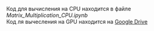Код для вычисления на CPU находится в файле *Matrix_Multiplication_CPU.ipynb* </br>
Код ля вычесления на GPU находится на [Google Drive](https://colab.research.google.com/drive/1iNtHkdFxHOCu43tEV14u1Ih50BHfgYTM?usp=share_link)
